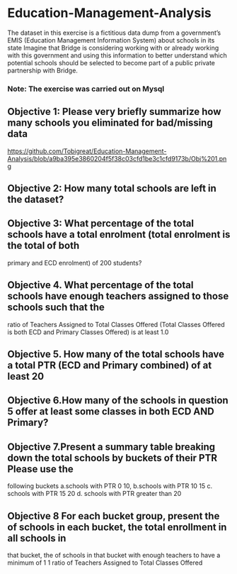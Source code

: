 # Education-Management-Analysis
The dataset in this exercise is a fictitious data dump from a government’s EMIS (Education Management
Information System) about schools in its state Imagine that Bridge is considering working with or already
working with this government and using this information to better understand which potential schools should
be selected to become part of a public private partnership with Bridge. 

### Note: The exercise was carried out on Mysql 
## Objective 1: Please very briefly summarize how many schools you eliminated for bad/missing data
https://github.com/Tobigreat/Education-Management-Analysis/blob/a9ba395e3860204f5f38c03cfd1be3c1cfd9173b/Obj%201.png
## Objective 2: How many total schools are left in the dataset?
## Objective 3: What percentage of the total schools have a total enrolment (total enrolment is the total of both
primary and ECD enrolment) of 200 students?
## Objective 4. What percentage of the total schools have enough teachers assigned to those schools such that the
ratio of Teachers Assigned to Total Classes Offered (Total Classes Offered is both ECD and Primary
Classes Offered) is at least 1.0
## Objective 5. How many of the total schools have a total PTR (ECD and Primary combined) of at least 20
## Objective 6.How many of the schools in question 5 offer at least some classes in both ECD AND Primary?
## Objective 7.Present a summary table breaking down the total schools by buckets of their PTR Please use the
following buckets a.schools with PTR 0 10, b.schools with PTR 10 15 c. schools with PTR 15 20 d. schools with PTR greater than 20
## Objective 8 For each bucket group, present the of schools in each bucket, the total enrollment in all schools in
that bucket, the of schools in that bucket with enough teachers to have a minimum of 1 1 ratio of
Teachers Assigned to Total Classes Offered
